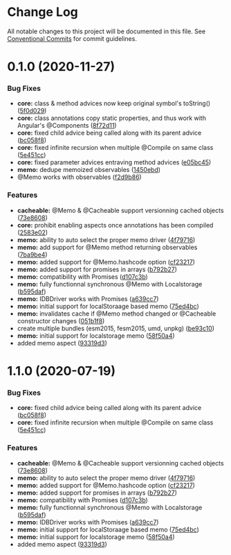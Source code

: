 # Change Log

All notable changes to this project will be documented in this file.
See [Conventional Commits](https://conventionalcommits.org) for commit guidelines.

# 0.1.0 (2020-11-27)


### Bug Fixes

* **core:** class & method advices now keep original symbol's toString() ([5f0d029](https://github.com/NicolasThierion/aspectjs/commit/5f0d029c82e9f21c8578e2e8bf718bd4b1654586))
* **core:** class annotations copy static properties, and thus work with Angular's \@Components ([8f72d11](https://github.com/NicolasThierion/aspectjs/commit/8f72d114d58913c571be4e3c592eba6b5a9ebe38))
* **core:** fixed child advice being called along with its parent advice ([bc058f8](https://github.com/NicolasThierion/aspectjs/commit/bc058f8f29716932ce8ef239219d075151a38111))
* **core:** fixed infinite recursion when multiple @Compile on same class ([5e451cc](https://github.com/NicolasThierion/aspectjs/commit/5e451cc2af340a94a5d3e1358bd1bf9e71db85e5))
* **core:** fixed parameter advices entraving method advices ([e05bc45](https://github.com/NicolasThierion/aspectjs/commit/e05bc45a61d960b05e6a05059b9018184236b509))
* **memo:** dedupe memoized observables ([1450ebd](https://github.com/NicolasThierion/aspectjs/commit/1450ebd3f3c8873e02955cca70fb516f0a142863))
* @Memo works with observables ([f2d9b86](https://github.com/NicolasThierion/aspectjs/commit/f2d9b86e22b64442909e8e308ef1d1754126377e))


### Features

* **cacheable:** @Memo & @Cacheable support versionning cached objects ([73e8608](https://github.com/NicolasThierion/aspectjs/commit/73e8608c06e7836fbc4c02f296ac309b9cf4690d))
* **core:** prohibit enabling aspects once annotations has been compiled ([2583e02](https://github.com/NicolasThierion/aspectjs/commit/2583e02fe31e8aca38d7a97a01c559aeb85d6c38))
* **memo:** ability to auto select the proper memo driver ([4f79716](https://github.com/NicolasThierion/aspectjs/commit/4f797169927602200ed6eab9b4d17b2d99ee45fb))
* **memo:** add support for @Memo method returning observables ([7ba9be4](https://github.com/NicolasThierion/aspectjs/commit/7ba9be4384c181d8407f9bdb3fb93fd2c85c7f3f))
* **memo:** added support for @Memo.hashcode option ([cf23217](https://github.com/NicolasThierion/aspectjs/commit/cf232178b7662d528b2f474373ba5ccc1e84b65b))
* **memo:** added support for promises in arrays ([b792b27](https://github.com/NicolasThierion/aspectjs/commit/b792b27ee4ba44a8a1e78ee3709bf23c8fcbe317))
* **memo:** compatibility with Promises ([d107c3b](https://github.com/NicolasThierion/aspectjs/commit/d107c3b76c889f0fb6852043c534c080f5574e93))
* **memo:** fully functionnal synchronous @Memo with Localstorage ([b595daf](https://github.com/NicolasThierion/aspectjs/commit/b595daf519392e9754f4401344bb741efc3d037f))
* **memo:** IDBDriver works with Promises ([a639cc7](https://github.com/NicolasThierion/aspectjs/commit/a639cc7b8cc0495d7b2f871df0ffb75acb8c5eb4))
* **memo:** initial support for localStoraage based memo ([75ed4bc](https://github.com/NicolasThierion/aspectjs/commit/75ed4bc01996c426143c24e4d215a5a5d0ac5d03))
* **memo:** invalidates cache if \@Memo method changed or \@Cacheable constructor changes ([051b1f8](https://github.com/NicolasThierion/aspectjs/commit/051b1f8a32b49c7b4969a9065e9806638db6ac5b))
* create multiple bundles (esm2015, fesm2015, umd, unpkg) ([be93c10](https://github.com/NicolasThierion/aspectjs/commit/be93c10db96f4062d7e774e6caeebe33dac6044c))
* **memo:** initial support for localstorage memo ([58f50a4](https://github.com/NicolasThierion/aspectjs/commit/58f50a4b5234528c3d15bf1834d8b664a7ee75f0))
* added memo aspect ([93319d3](https://github.com/NicolasThierion/aspectjs/commit/93319d364adfcd6e676ee5cb129c001731f83dd5))





# 1.1.0 (2020-07-19)


### Bug Fixes

* **core:** fixed child advice being called along with its parent advice ([bc058f8](https://github.com/NicolasThierion/aspectjs/commit/bc058f8f29716932ce8ef239219d075151a38111))
* **core:** fixed infinite recursion when multiple @Compile on same class ([5e451cc](https://github.com/NicolasThierion/aspectjs/commit/5e451cc2af340a94a5d3e1358bd1bf9e71db85e5))


### Features

* **cacheable:** @Memo & @Cacheable support versionning cached objects ([73e8608](https://github.com/NicolasThierion/aspectjs/commit/73e8608c06e7836fbc4c02f296ac309b9cf4690d))
* **memo:** ability to auto select the proper memo driver ([4f79716](https://github.com/NicolasThierion/aspectjs/commit/4f797169927602200ed6eab9b4d17b2d99ee45fb))
* **memo:** added support for @Memo.hashcode option ([cf23217](https://github.com/NicolasThierion/aspectjs/commit/cf232178b7662d528b2f474373ba5ccc1e84b65b))
* **memo:** added support for promises in arrays ([b792b27](https://github.com/NicolasThierion/aspectjs/commit/b792b27ee4ba44a8a1e78ee3709bf23c8fcbe317))
* **memo:** compatibility with Promises ([d107c3b](https://github.com/NicolasThierion/aspectjs/commit/d107c3b76c889f0fb6852043c534c080f5574e93))
* **memo:** fully functionnal synchronous @Memo with Localstorage ([b595daf](https://github.com/NicolasThierion/aspectjs/commit/b595daf519392e9754f4401344bb741efc3d037f))
* **memo:** IDBDriver works with Promises ([a639cc7](https://github.com/NicolasThierion/aspectjs/commit/a639cc7b8cc0495d7b2f871df0ffb75acb8c5eb4))
* **memo:** initial support for localStoraage based memo ([75ed4bc](https://github.com/NicolasThierion/aspectjs/commit/75ed4bc01996c426143c24e4d215a5a5d0ac5d03))
* **memo:** initial support for localstorage memo ([58f50a4](https://github.com/NicolasThierion/aspectjs/commit/58f50a4b5234528c3d15bf1834d8b664a7ee75f0))
* added memo aspect ([93319d3](https://github.com/NicolasThierion/aspectjs/commit/93319d364adfcd6e676ee5cb129c001731f83dd5))
